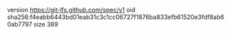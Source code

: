 version https://git-lfs.github.com/spec/v1
oid sha256:f4eabb6443bd01eab31c3c1cc06727f1876ba833efb61520e3fdf8ab60ab7797
size 389
